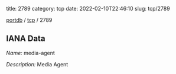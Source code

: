 title: 2789
category: tcp
date: 2022-02-10T22:46:10
slug: tcp/2789

[portdb](/) / [tcp](/category/tcp.html) / 2789


## IANA Data

_Name:_ media-agent

_Description:_ Media Agent

